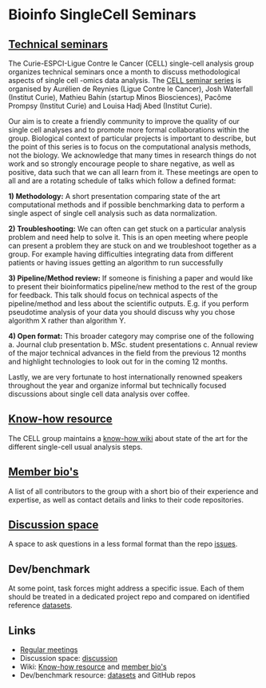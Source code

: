 # Bioinfo SingleCell Seminars

## [Technical seminars](https://github.com/single-cell-OPEN-group/CELL-technical-seminars/wiki/References#single-cell-group-talks)
The Curie-ESPCI-Ligue Contre le Cancer (CELL) single-cell analysis group organizes technical seminars once a month to discuss methodological aspects of single cell -omics data analysis. The [CELL seminar series](https://github.com/CELL-group/CELL-technical-seminars/wiki/References#single-cell-group-talks) is organised by Aurélien de Reynies (Ligue Contre le Cancer), Josh Waterfall (Institut Curie), Mathieu Bahin (startup Minos Biosciences), Pacôme Prompsy (Institut Curie) and Louisa Hadj Abed (Institut Curie).

Our aim is to create a friendly community to improve the quality of our single cell analyses and to promote more formal collaborations within the group.  Biological context of particular projects is important to describe, but the point of this series is to focus on the computational analysis methods, not the biology. We acknowledge that many times in research things do not work and so strongly encourage people to share negative, as well as positive, data such that we can all learn from it. These meetings are open to all and are a rotating schedule of talks which follow a defined format: 

**1)	Methodology:** A short presentation comparing state of the art computational methods and if possible benchmarking data to perform a single aspect of single cell analysis such as data normalization. 

**2)	Troubleshooting:** We can often can get stuck on a particular analysis problem and need help to solve it. This is an open meeting where people can present a problem they are stuck on and we troubleshoot together as a group. For example having difficulties integrating data from different patients or having issues getting an algorithm to run successfully

**3)	Pipeline/Method review:** If someone is finishing a paper and would like to present their bioinformatics pipeline/new method to the rest of the group for feedback. This talk should focus on technical aspects of the pipeline/method and less about the scientific outputs. E.g. if you perform pseudotime analysis of your data you should discuss why you chose algorithm X rather than algorithm Y. 

**4)	Open format:** This broader category may comprise one of the following 
a.	Journal club presentation
b.	MSc. student presentations
c.	Annual review of the major technical advances in the field from the previous 12 months and highlight technologies to look out for in the coming 12 months.

Lastly, we are very fortunate to host internationally renowned speakers throughout the year and organize informal but technically focused discussions about single cell data analysis over coffee.

## [Know-how resource](https://github.com/single-cell-OPEN-group/CELL-technical-seminars/wiki)
The CELL group maintains a [know-how wiki](https://github.com/single-cell-OPEN-group/State-of-the-art-analyses/wiki) about state of the art for the different single-cell usual analysis steps.

## [Member bio's](https://github.com/single-cell-OPEN-group/CELL-technical-seminars/wiki/Biographies)
A list of all contributors to the group with a short bio of their experience and expertise, as well as contact details and links to their code repositories.

## [Discussion space](https://github.com/single-cell-OPEN-group/State-of-the-art-analyses/discussions)
A space to ask questions in a less formal format than the repo [issues](https://github.com/single-cell-OPEN-group/CELL-technical-seminars/issues).

## Dev/benchmark
At some point, task forces might address a specific issue. Each of them should be treated in a dedicated project repo and compared on identified reference [datasets](https://github.com/single-cell-OPEN-group/CELL-technical-seminars/wiki/References#dataset-resources).

## Links
- [Regular meetings](https://github.com/single-cell-OPEN-group/CELL-technical-seminars/wiki/References#single-cell-group-talks)
- Discussion space: [discussion](https://github.com/single-cell-OPEN-group/State-of-the-art-analyses/discussions)
- Wiki: [Know-how resource](https://github.com/single-cell-OPEN-group/CELL-technical-seminars/wiki) and [member bio's](https://github.com/single-cell-OPEN-group/CELL-technical-seminars/wiki/Biographies)
- Dev/benchmark resource: [datasets](https://github.com/single-cell-OPEN-group/CELL-technical-seminars/wiki/References#dataset-resources) and GitHub repos
